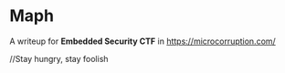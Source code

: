 # Maph
A writeup for **Embedded Security CTF** in https://microcorruption.com/ 

//Stay hungry, stay foolish
